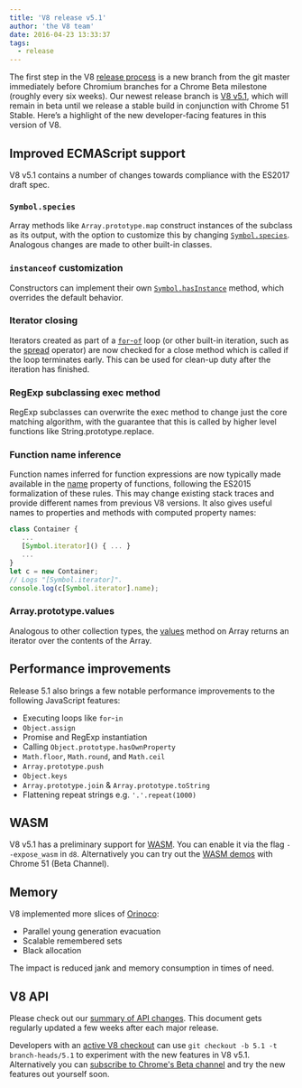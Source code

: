 ```yaml
---
title: 'V8 release v5.1'
author: 'the V8 team'
date: 2016-04-23 13:33:37
tags:
  - release
---
```

The first step in the V8 [release process](/docs/release-process) is a new branch from the git master immediately before Chromium branches for a Chrome Beta milestone (roughly every six weeks). Our newest release branch is [V8 v5.1](https://chromium.googlesource.com/v8/v8.git/+log/branch-heads/5.1), which will remain in beta until we release a stable build in conjunction with Chrome 51 Stable. Here’s a highlight of the new developer-facing features in this version of V8.

## Improved ECMAScript support

V8 v5.1 contains a number of changes towards compliance with the ES2017 draft spec.

### `Symbol.species`

Array methods like `Array.prototype.map` construct instances of the subclass as its output, with the option to customize this by changing [`Symbol.species`](https://developer.mozilla.org/en-US/docs/Web/JavaScript/Reference/Global_Objects/Symbol/species). Analogous changes are made to other built-in classes.

### `instanceof` customization

Constructors can implement their own [`Symbol.hasInstance`](https://developer.mozilla.org/en-US/docs/Web/JavaScript/Reference/Global_Objects/Symbol#Other_symbols) method, which overrides the default behavior.

### Iterator closing

Iterators created as part of a [`for`-`of`](https://developer.mozilla.org/en-US/docs/Web/JavaScript/Reference/Statements/for...of) loop (or other built-in iteration, such as the [spread](https://developer.mozilla.org/en-US/docs/Web/JavaScript/Reference/Operators/Spread_operator) operator) are now checked for a close method which is called if the loop terminates early. This can be used for clean-up duty after the iteration has finished.

### RegExp subclassing exec method

RegExp subclasses can overwrite the exec method to change just the core matching algorithm, with the guarantee that this is called by higher level functions like String.prototype.replace.

### Function name inference

Function names inferred for function expressions are now typically made available in the [name](https://developer.mozilla.org/en-US/docs/Web/JavaScript/Reference/Global_Objects/Function/name) property of functions, following the ES2015 formalization of these rules. This may change existing stack traces and provide different names from previous V8 versions. It also gives useful names to properties and methods with computed property names:

```js
class Container {
   ...
   [Symbol.iterator]() { ... }
   ...
}
let c = new Container;
// Logs "[Symbol.iterator]".
console.log(c[Symbol.iterator].name);
```

### Array.prototype.values

Analogous to other collection types, the [values](https://developer.mozilla.org/en-US/docs/Web/JavaScript/Reference/Global_Objects/Array/values) method on Array returns an iterator over the contents of the Array.

## Performance improvements

Release 5.1 also brings a few notable performance improvements to the following JavaScript features:

- Executing loops like `for`-`in`
- `Object.assign`
- Promise and RegExp instantiation
- Calling `Object.prototype.hasOwnProperty`
- `Math.floor`, `Math.round`, and `Math.ceil`
- `Array.prototype.push`
- `Object.keys`
- `Array.prototype.join` & `Array.prototype.toString`
- Flattening repeat strings e.g. `'.'.repeat(1000)`

## WASM

V8 v5.1 has a preliminary support for [WASM](/blog/webassembly-experimental). You can enable it via the flag `--expose_wasm` in `d8`. Alternatively you can try out the [WASM demos](https://webassembly.github.io/demo/) with Chrome 51 (Beta Channel).

## Memory

V8 implemented more slices of [Orinoco](/blog/orinoco):

- Parallel young generation evacuation
- Scalable remembered sets
- Black allocation

The impact is reduced jank and memory consumption in times of need.

## V8 API

Please check out our [summary of API changes](http://bit.ly/v8-api-changes). This document gets regularly updated a few weeks after each major release.

Developers with an [active V8 checkout](https://code.google.com/p/v8-wiki/wiki/UsingGit) can use `git checkout -b 5.1 -t branch-heads/5.1` to experiment with the new features in V8 v5.1. Alternatively you can [subscribe to Chrome's Beta channel](https://www.google.com/chrome/browser/beta.html) and try the new features out yourself soon.

